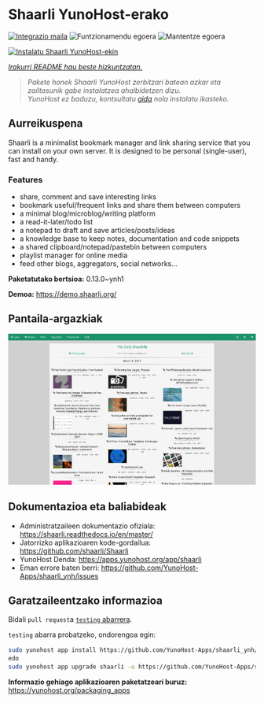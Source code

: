 <!--
Ohart ongi: README hau automatikoki sortu da <https://github.com/YunoHost/apps/tree/master/tools/readme_generator>ri esker
EZ editatu eskuz.
-->

# Shaarli YunoHost-erako

[![Integrazio maila](https://dash.yunohost.org/integration/shaarli.svg)](https://dash.yunohost.org/appci/app/shaarli) ![Funtzionamendu egoera](https://ci-apps.yunohost.org/ci/badges/shaarli.status.svg) ![Mantentze egoera](https://ci-apps.yunohost.org/ci/badges/shaarli.maintain.svg)

[![Instalatu Shaarli YunoHost-ekin](https://install-app.yunohost.org/install-with-yunohost.svg)](https://install-app.yunohost.org/?app=shaarli)

*[Irakurri README hau beste hizkuntzatan.](./ALL_README.md)*

> *Pakete honek Shaarli YunoHost zerbitzari batean azkar eta zailtasunik gabe instalatzea ahalbidetzen dizu.*  
> *YunoHost ez baduzu, kontsultatu [gida](https://yunohost.org/install) nola instalatu ikasteko.*

## Aurreikuspena

Shaarli is a minimalist bookmark manager and link sharing service that you can install on your own server. It is designed to be personal (single-user), fast and handy.

### Features

- share, comment and save interesting links
- bookmark useful/frequent links and share them between computers
- a minimal blog/microblog/writing platform
- a read-it-later/todo list
- a notepad to draft and save articles/posts/ideas
- a knowledge base to keep notes, documentation and code snippets
- a shared clipboard/notepad/pastebin between computers
- playlist manager for online media
- feed other blogs, aggregators, social networks...


**Paketatutako bertsioa:** 0.13.0~ynh1

**Demoa:** <https://demo.shaarli.org/>

## Pantaila-argazkiak

![Shaarli(r)en pantaila-argazkia](./doc/screenshots/27wYsbC.png)

## Dokumentazioa eta baliabideak

- Administratzaileen dokumentazio ofiziala: <https://shaarli.readthedocs.io/en/master/>
- Jatorrizko aplikazioaren kode-gordailua: <https://github.com/shaarli/Shaarli>
- YunoHost Denda: <https://apps.yunohost.org/app/shaarli>
- Eman errore baten berri: <https://github.com/YunoHost-Apps/shaarli_ynh/issues>

## Garatzaileentzako informazioa

Bidali `pull request`a [`testing` abarrera](https://github.com/YunoHost-Apps/shaarli_ynh/tree/testing).

`testing` abarra probatzeko, ondorengoa egin:

```bash
sudo yunohost app install https://github.com/YunoHost-Apps/shaarli_ynh/tree/testing --debug
edo
sudo yunohost app upgrade shaarli -u https://github.com/YunoHost-Apps/shaarli_ynh/tree/testing --debug
```

**Informazio gehiago aplikazioaren paketatzeari buruz:** <https://yunohost.org/packaging_apps>
